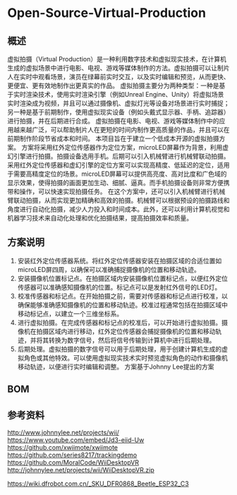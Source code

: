 # Open-Source-Virtual-Production
## 概述
虚拟拍摄（Virtual Production）是一种利用数字技术和虚拟现实技术，在计算机生成的虚拟场景中进行电影、电视、游戏等媒体制作的方法。虚拟拍摄可以让制片人在实时中观看场景，演员在绿幕前实时交互，以及实时编辑和预览，从而更快、更便宜、更有效地制作出更真实的作品。
虚拟拍摄主要分为两种类型：一种是基于实时渲染技术，使用实时渲染引擎（例如Unreal Engine、Unity）将虚拟场景实时渲染成为视频，并且可以通过摄像机、虚拟灯光等设备对场景进行实时捕捉；另一种是基于前期制作，使用虚拟现实设备（例如头戴式显示器、手柄、追踪器）进行拍摄，并在后期进行合成。
虚拟拍摄在电影、电视、游戏等媒体制作中的应用越来越广泛，可以帮助制片人在更短的时间内制作更高质量的作品，并且可以在前期制作阶段节省成本和时间。
本项目旨在于建立一个低成本开源的虚拟拍摄方案。
方案将采用红外定位传感器作为定位方案，microLED屏幕作为背景，利用虚幻引擎进行拍摄。拍摄设备选用手机。后期可以引入机械臂进行机械臂联动拍摄。
采用红外定位传感器和虚幻引擎的定位方案可以实现高精度、低延迟的定位，适用于需要高精度定位的场景。microLED屏幕可以提供高亮度、高对比度和广色域的显示效果，使得拍摄的画面更加生动、细腻、逼真。而手机拍摄设备则非常方便携带和操作，可以快速实现拍摄任务。
在这个方案中，还可以引入机械臂进行机械臂联动拍摄，从而实现更加精确和高效的拍摄。机械臂可以根据预设的拍摄路线和角度进行自动化拍摄，减少人力投入和时间成本。此外，还可以利用计算机视觉和机器学习技术来自动化处理和优化拍摄结果，提高拍摄效率和质量。
## 方案说明
1. 安装红外定位传感器系统。将红外定位传感器安装在拍摄区域的合适位置如microLED屏四周，以确保可以准确捕捉摄像机的位置和移动轨迹。
2. 安装摄像机位置标记点。在拍摄区域内安装摄像机位置标记点，以便红外定位传感器可以准确感知摄像机的位置。标记点可以是发射红外信号的LED灯。
3. 校准传感器和标记点。在开始拍摄之前，需要对传感器和标记点进行校准，以确保能够准确感知摄像机的位置和移动轨迹。校准过程通常包括在拍摄区域中移动标记点，以建立一个三维坐标系。
4. 进行虚拟拍摄。在完成传感器和标记点的校准后，可以开始进行虚拟拍摄。摄像机在拍摄区域内进行移动，红外定位传感器会捕捉摄像机的位置和移动轨迹，并将其转换为数字信号，然后将信号传输到计算机中进行后期处理。
5. 后期处理。虚拟拍摄的数字信号可以用于后期处理，用于创建计算机生成的虚拟角色或其他特效。可以使用虚拟现实技术实时预览虚拟角色的动作和摄像机移动轨迹，以便进行实时编辑和调整。
方案基于Johnny Lee提出的方案

## BOM


## 参考资料
http://www.johnnylee.net/projects/wii/
https://www.youtube.com/embed/Jd3-eiid-Uw
https://github.com/xwiimote/xwiimote
https://github.com/series8217/trackingdemo
https://github.com/MoralCode/WiiDesktopVR
http://johnnylee.net/projects/wii/WiiDesktopVR.zip

https://wiki.dfrobot.com.cn/_SKU_DFR0868_Beetle_ESP32_C3
